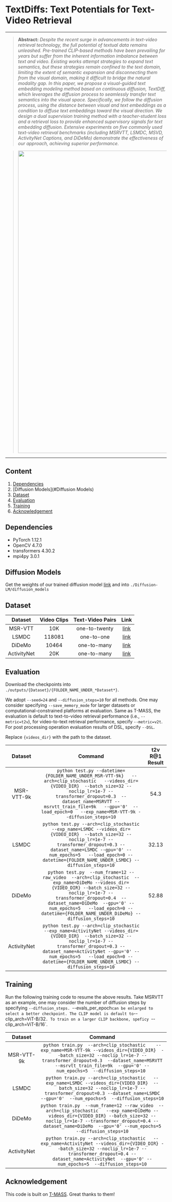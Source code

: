 # TextDiffs:  Text Potentials for Text-Video Retrieval 

---

> **Abstract:** *Despite the recent surge in advancements in text-video retrieval technology, the full potential of textual data remains unleashed. Pre-trained CLIP-based methods have been prevailing for years but suffer from the inherent information imbalance between text and video. Existing works attempt strategies to expand text semantics, but these strategies remain confined to the text domain, limiting the extent of semantic expansion and disconnecting them from the visual domain, making it difficult to bridge the natural modality gap. In this paper, we propose a visual-guided text embedding modeling method based on continuous diffusion, TextDiff, which leverages the diffusion process to seamlessly transfer text semantics into the visual space. Specifically, we follow the diffusion process, using the distance between visual and text embeddings as a condition to diffuse text embeddings toward the visual direction. We design a dual supervision training method with a teacher-student loss and a retrieval loss to provide enhanced supervisory signals for text embedding diffusion. Extensive experiments on five commonly used text-video retrieval benchmarks (including MSRVTT, LSMDC, MSVD, ActivityNet Captions, and DiDeMo) demonstrate the effectiveness of our approach, achieving superior performance.*


><p align="center">
> <img width="940" src="">
> </p>


---

## Content

1. [Dependencies](#Dependencies)
1. [Diffusion Models](#Diffusion Models)
1. [Dataset](#Dataset)
1. [Evaluation](#Evaluation)
1. [Training](#Training)
1. [Acknowledgement](#Acknowledgement)


## Dependencies

- PyTorch 1.12.1 
- OpenCV 4.7.0
- transformers 4.30.2
- mpi4py  3.0.1

## Diffusion Models

Get the weights of our trained diffusion model [link](https://drive.google.com/drive/folders/1B_BsN0lxGoRb0XOA9wo-EH8ipqAVvdWg?usp=sharing) and into  `./Diffusion-LM/diffusion_models`

## Dataset

| Dataset | Video Clips | Text-Video Pairs | Link |
|:-----------:|:-----------:| :-----------: | :-----------: |
|MSR-VTT|10K|one-to-twenty|[link](https://github.com/ArrowLuo/CLIP4Clip)|
|LSMDC|118081|one-to-one|[link](https://github.com/ArrowLuo/CLIP4Clip)|
|DiDeMo|10464|one-to-many|[link](https://drive.google.com/drive/u/1/folders/1_oyJ5rQiZboipbMl6tkhY8v0s9zDkvJc)|
|ActivityNet|20K|one-to-many|[link](https://github.com/jpthu17/EMCL)|


## Evaluation

Download the checkpoints into `./outputs/{Dataset}/{FOLDER_NAME_UNDER_*Dataset*}`. 

We adopt `--seed=24` and `--diffusion_steps=10` for all methods.  One may consider specifying `--save_memory_mode` for larger datasets or computational-constrained platforms at evaluation. Same as T-MASS, the evaluation is default to text-to-video retrieval performance (i.e., `--metric=t2v`), for video-to-text retrieval performance, specify `--metric=v2t`. For post processing operation evaluation results of DSL, specify `--DSL`. 

Replace `{videos_dir}` with the path to the dataset.

| Dataset | Command | t2v R@1 Result |
|:-----------:|:-----------:| :-----------: |
|MSR-VTT-9k|`python test.py --datetime={FOLDER_NAME_UNDER_MSR-VTT-9k}   --arch=clip_stochastic   --videos_dir={VIDEO_DIR}  --batch_size=32 --noclip_lr=1e-7 --transformer_dropout=0.3  --dataset_name=MSRVTT --msrvtt_train_file=9k   --gpu='0'  --load_epoch=0   --exp_name=MSR-VTT-9k --diffusion_steps=10`| 54.3 |
|LSMDC|`python test.py --arch=clip_stochastic    --exp_name=LSMDC --videos_dir={VIDEO_DIR}  --batch_size=32 --noclip_lr=1e-7 --transformer_dropout=0.3 --dataset_name=LSMDC --gpu='0' --num_epochs=5   --load_epoch=0 --datetime={FOLDER_NAME_UNDER_LSMDC} --diffusion_steps=10`|32.13|
|DiDeMo|`python test.py  --num_frame=12 --raw_video  --arch=clip_stochastic  --exp_name=DiDeMo --videos_dir={VIDEO_DIR} --batch_size=32 --noclip_lr=1e-7 --transformer_dropout=0.4  --dataset_name=DiDeMo  --gpu='0' --num_epochs=5   --load_epoch=0 --datetime={FOLDER_NAME_UNDER_DiDeMo} --diffusion_steps=10`|52.88|
|ActivityNet|`python test.py --arch=clip_stochastic    --exp_name=ActivityNet --videos_dir={VIDEO_DIR}  --batch_size=32 --noclip_lr=1e-7 --transformer_dropout=0.3 --dataset_name=ActivityNet --gpu='0' --num_epochs=5   --load_epoch=0 --datetime={FOLDER_NAME_UNDER_LSMDC} --diffusion_steps=10`||

## Training 
Run the following training code to resume the above results. Take MSRVTT as an example, one may consider  the number of diffusion steps by specifying `--diffusion_steps. `--evals_per_epoch` can be enlarged to select a better checkpoint. The CLIP model is default to `--clip_arch=ViT-B/32`. To train on a larger CLIP backbone, speficy `--clip_arch=ViT-B/16`. 

| Dataset | Command |
|:-----------:|:-----------:|
|MSR-VTT-9k|`python train.py  --arch=clip_stochastic    --exp_name=MSR-VTT-9k --videos_dir={VIDEO_DIR}  --batch_size=32 --noclip_lr=1e-7 --transformer_dropout=0.3  --dataset_name=MSRVTT --msrvtt_train_file=9k  --gpu='0' --num_epochs=5  --diffusion_steps=10 `|
|LSMDC|`python train.py --arch=clip_stochastic   --exp_name=LSMDC --videos_dir={VIDEO_DIR}  --batch_size=32 --noclip_lr=1e-7 --transformer_dropout=0.3 --dataset_name=LSMDC   --gpu='0'  --num_epochs=5  --diffusion_steps=10`|
|DiDeMo|`python train.py  --num_frame=12 --raw_video  --arch=clip_stochastic   --exp_name=DiDeMo --videos_dir={VIDEO_DIR} --batch_size=32 --noclip_lr=1e-7 --transformer_dropout=0.4 --dataset_name=DiDeMo  --gpu='0' --num_epochs=5  --diffusion_steps=10`|
|ActivityNet|`python train.py --arch=clip_stochastic   --exp_name=ActivityNet --videos_dir={VIDEO_DIR} --batch_size=32 --noclip_lr=1e-7 --transformer_dropout=0.4 --dataset_name=ActivityNet  --gpu='0' --num_epochs=5  --diffusion_steps=10`|

## Acknowledgement

This code is built on [T-MASS](https://github.com/Jiamian-Wang/T-MASS-text-video-retrieval). Great thanks to them!
